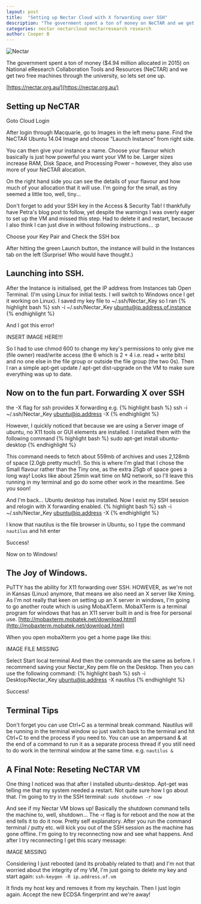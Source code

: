 ```yaml
---
layout: post
title:  "Setting up Nectar Cloud with X forwarding over SSH"
description: "The government spent a ton of money on NeCTAR and we get two free machines through the university, so lets set one up."
categories: nectar nectarcloud nectarresearch research
author: Cooper B
---
```


![Nectar](https://nectar.org.au/wp-content/uploads/2015/10/nectardirectorate-logo.png)

The government spent a ton of money ($4.94 million allocated in 2015) on National eResearch Collaboration Tools and Resources (NeCTAR) and we get two free machines through the university, so lets set one up. 

[https://nectar.org.au/](https://nectar.org.au/)

## Setting up NeCTAR
Goto Cloud Login

After login through Macquarie, go to Images in the left menu pane.
Find the NeCTAR Ubuntu 14.04 Image and choose “Launch Instance” from right side.

You can then give your instance a name. Choose your flavour which basically is just how powerful you want your VM to be. Larger sizes increase RAM, Disk Space, and Processing Power – however, they also use more of your NeCTAR alocation.

On the right hand side you can see the details of your flavour and how much of your allocation that it will use. I'm going for the small, as tiny seemed a little too, well, tiny...

Don't forget to add your SSH key in the Access & Security Tab! I thankfully have Petra's blog post to follow, yet despite the warnings I was overly eager to set up the VM and missed this step. Had to delete it and restart, because I also think I can just dive in without following instructions… :p

Choose your Key Pair and Check the SSH box

After hitting the green Launch button, the instance will build in the Instances tab on the left (Surprise! Who would have thought.)


## Launching into SSH.
After the Instance is initialised, get the IP address from Instances tab
Open Terminal. (I'm using Linux for initial tests. I will switch to Windows once I get it working on Linux).
I saved my key file to ~/.ssh/Nectar_Key so I ran
{% highlight bash %}
ssh -i ~/.ssh/Nectar_Key ubuntu@ip.address.of.instance
{% endhighlight %}

And I got this error!

INSERT IMAGE HERE!!!

So I had to use chmod 600 to change my key's permissions to only give me (file owner) read/write access (the 6 which is 2 + 4 i.e. read + write bits) and no one else in the file group or outside the file group (the two 0s).
Then I ran a simple apt-get update / apt-get dist-upgrade on the VM to make sure everything was up to date.

## Now on to the fun part. Forwarding X over SSH
the -X flag for ssh provides X forwarding e.g.
{% highlight bash %}
ssh -i ~/.ssh/Nectar_Key ubuntu@ip.address -X
{% endhighlight %}

However, I quickly noticed that because we are using a Server image of ubuntu, no X11 tools or GUI elements are installed. I installed them with the following command
{% highlight bash %}
sudo apt-get install ubuntu-desktop
{% endhighlight %}

This command needs to fetch about 559mb of archives and uses 2,128mb of space (2.0gb pretty much!). So this is where I'm glad that I chose the Small flavour rather than the Tiny one, as the extra 25gb of space goes a long way!
Looks like about 25min wait time on MQ network, so I'll leave this running in my terminal and go do some other work in the meantime. See you soon!

And I'm back…
Ubuntu desktop has installed. Now I exist my SSH session and relogin with X forwarding enabled.
{% highlight bash %}
ssh -i ~/.ssh/Nectar_Key ubuntu@ip.address -X
{% endhighlight %}

I know that nautilus is the file browser in Ubuntu, so I type the command `nautilus` and hit enter

Success!

Now on to Windows!

## The Joy </sarcasm> of Windows.
PuTTY has the ability for X11 forwarding over SSH.
HOWEVER, as we're not in Kansas (Linux) anymore, that means we also need an X server like Xming. 
As I'm not really that keen on setting up an X server in windows, I'm going to go another route which is using MobaXTerm. MobaXTerm is a terminal program for windows that has an X11 server built in and is free for personal use.
[http://mobaxterm.mobatek.net/download.html](http://mobaxterm.mobatek.net/download.html)

When you open mobaXterm you get a home page like this:

IMAGE FILE MISSING

Select Start local terminal
And then the commands are the same as before. I recommend saving your Nectar_Key pem file on the Desktop. Then you can use the following command:
{% highlight bash %}
ssh -i Desktop/Nectar_Key ubuntu@ip.address -X
nautilus
{% endhighlight %}

Success!


## Terminal Tips
Don't forget you can use Ctrl+C as a terminal break command. Nautilus will be running in the terminal window so just switch back to the terminal and hit Ctrl+C to end the process if you need to. You can use an ampersand & at the end of a command to run it as a separate process thread if you still need to do work in the terminal window at the same time. e.g. `nautilus &`


## A Final Note: Reseting NeCTAR VM
One thing I noticed was that after I installed ubuntu-desktop. Apt-get was telling me that my system needed a restart. Not quite sure how I go about that. I'm going to try in the SSH terminal:
`sudo shutdown -r now`

And see if my Nectar VM blows up! 
Basically the shutdown command tells the machine to, well, shutdown… The -r flag is for reboot and the now at the end tells it to do it now. Pretty self explanatory. 
After you run the command terminal / putty etc. will kick you out of the SSH session as the machine has gone offline. I'm going to try reconnecting now and see what happens.
And after I try reconnecting I get this scary message:

IMAGE MISSING 

Considering I just rebooted (and its probably related to that) and I'm not that worried about the integrity of my VM, I'm just going to  delete my key and start again:
`ssh-keygen -R ip.address.of.vm`

It finds my host key and removes it from my keychain. Then I just login again. Accept the new ECDSA fingerprint and we're away!